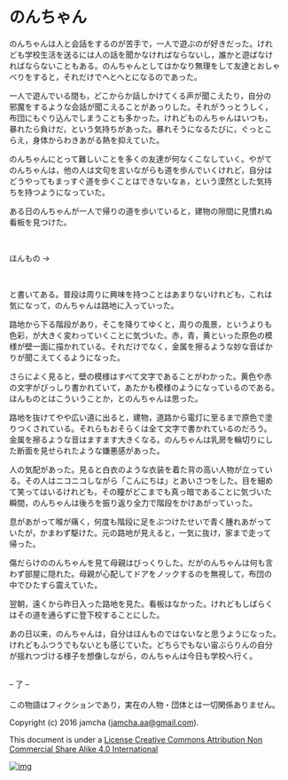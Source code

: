 # のんちゃん

のんちゃんは人と会話をするのが苦手で，一人で遊ぶのが好きだった。けれ  
ども学校生活を送るには人の話を聞かなければならないし，誰かと遊ばなけ  
ればならないこともある。のんちゃんとしてはかなり無理をして友達とおしゃ  
べりをすると，それだけでへとへとになるのであった。  

一人で遊んでいる間も，どこからか話しかけてくる声が聞こえたり，自分の  
邪魔をするような会話が聞こえることがあっりした。それがうっとうしく，  
布団にもぐり込んでしまうことも多かった。けれどものんちゃんはいつも，  
暴れたら負けだ，という気持ちがあった。暴れそうになるたびに，ぐっとこ  
らえ，身体からわきあがる熱を抑えていた。  

のんちゃんにとって難しいことを多くの友達が何なくこなしていく。やがて  
のんちゃんは，他の人は文句を言いながらも道を歩んでいくけれど，自分は  
どうやってもまっすぐ道を歩くことはできないなぁ，という漠然とした気持  
ちを持つようになっていた。  

ある日のんちゃんが一人で帰りの道を歩いていると，建物の隙間に見慣れぬ  
看板を見つけた。  

<br>  

ほんもの →  

<br>  

と書いてある。普段は周りに興味を持つことはあまりないけれども，これは  
気になって，のんちゃんは路地に入っていった。  

路地から下る階段があり，そこを降りてゆくと，周りの風景，というよりも  
色彩，が大きく変わっていくことに気づいた。赤，青，黄といった原色の模  
様が壁一面に描かれている。それだけでなく，金属を擦るような妙な音ばか  
りが聞こえてくるようになった。  

さらによく見ると，壁の模様はすべて文字であることがわかった。黄色や赤  
の文字がびっしり書かれていて，あたかも模様のようになっているのである。  
ほんものとはこういうことか，とのんちゃんは思った。  

路地を抜けてやや広い道に出ると，建物，道路から電灯に至るまで原色で塗  
りつくされている。それらもおそらくは全て文字で書かれているのだろう。  
金属を擦るような音はますます大きくなる。のんちゃんは乳房を輪切りにし  
た断面を見せられたような嫌悪感があった。  

人の気配があった。見ると白衣のような衣装を着た背の高い人物が立ってい  
る。その人はニコニコしながら「こんにちは」とあいさつをした。目を細め  
て笑ってはいるけれども，その瞳がどこまでも真っ暗であることに気づいた  
瞬間，のんちゃんは後ろを振り返り全力で階段をかけあがっていった。  

息があがって喉が痛く，何度も階段に足をぶつけたせいで青く腫れあがって  
いたが，かまわず駆けた。元の路地が見えると，一気に抜け，家まで走って  
帰った。  

傷だらけののんちゃんを見て母親はびっくりした。だがのんちゃんは何も言  
わず部屋に隠れた。母親が心配してドアをノックするのを無視して，布団の  
中でひたすら震えていた。  

翌朝，遠くから昨日入った路地を見た。看板はなかった。けれどもしばらく  
はその道を通らずに登下校することにした。  

あの日以来，のんちゃんは，自分はほんものではないなと思うようになった。  
けれどもふつうでもないとも感じていた。どちらでもない宙ぶらりんの自分  
が揺れつづける様子を想像しながら，のんちゃんは今日も学校へ行く。  

<br>  
&#x2013; 了 &#x2013;  

<br>  
<br>  
この物語はフィクションであり，実在の人物・団体とは一切関係ありません。  

Copyright (c) 2016 jamcha (jamcha.aa@gmail.com).  

This document is under a [License Creative Commons Attribution Non Commercial Share Alike 4.0 International](http://creativecommons.org/licenses/by-nc-sa/4.0/deed)  

[![img](http://i.creativecommons.org/l/by-nc-sa/3.0/80x15.png)](http://creativecommons.org/licenses/by-nc-sa/4.0/deed)